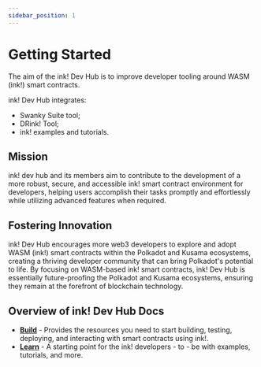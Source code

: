 ```yaml
---
sidebar_position: 1
---
```


# Getting Started

The aim of the ink! Dev Hub is to improve developer tooling around WASM (ink!) smart contracts.

ink! Dev Hub integrates:

- Swanky Suite tool;
- DRink! Tool;
- ink! examples and tutorials.

## Mission

ink! dev hub and its members aim to contribute to the development of a more robust, secure, and accessible ink! smart contract environment for developers, helping users accomplish their tasks promptly and effortlessly while utilizing advanced features when required.

## Fostering Innovation

ink! Dev Hub encourages more web3 developers to explore and adopt WASM (ink!) smart contracts within the Polkadot and Kusama ecosystems, creating a thriving developer community that can bring Polkadot's potential to life. By focusing on WASM-based ink! smart contracts, ink! Dev Hub is essentially future-proofing the Polkadot and Kusama ecosystems, ensuring they remain at the forefront of blockchain technology.

## Overview of ink! Dev Hub Docs

- [**Build**](/docs/build) - Provides the resources you need to start building, testing, deploying, and interacting with smart contracts using ink!.
- [**Learn**](/docs/learn) - A starting point for the ink! developers - to - be with examples, tutorials, and more.

